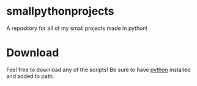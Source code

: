 # smallpythonprojects
A repository for all of my small projects made in python!
# Download
Feel free to download any of the scripts! Be sure to have [python](https://python.org) installed and added to path.
